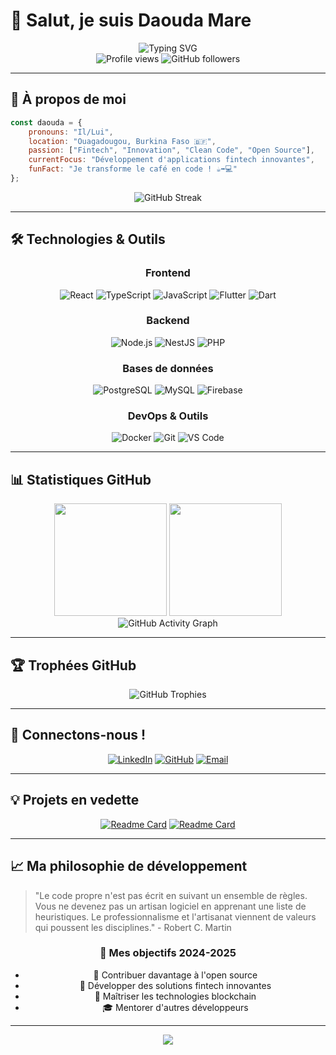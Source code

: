 # 🌟 Salut, je suis Daouda Mare

<div align="center">
  <img src="https://readme-typing-svg.demolab.com?font=Fira+Code&size=22&pause=1000&color=00D9FF&center=true&vCenter=true&width=435&lines=Full-Stack+Developer;Fintech+Enthusiast;Innovation+Lover;Always+Learning!" alt="Typing SVG" />
</div>

<div align="center">
  <img src="https://komarev.com/ghpvc/?username=daoudamare&label=Visiteurs&color=00d9ff&style=for-the-badge" alt="Profile views" />
  <img src="https://img.shields.io/github/followers/daoudamare?label=Followers&style=for-the-badge&color=00d9ff" alt="GitHub followers" />
</div>

---

## 🚀 À propos de moi

```javascript
const daouda = {
    pronouns: "Il/Lui",
    location: "Ouagadougou, Burkina Faso 🇧🇫",
    passion: ["Fintech", "Innovation", "Clean Code", "Open Source"],
    currentFocus: "Développement d'applications fintech innovantes",
    funFact: "Je transforme le café en code ! ☕️➡️💻"
};
```

<div align="center">
  <img src="https://github-readme-streak-stats.herokuapp.com/?user=daoudamare&theme=tokyonight&hide_border=true&stroke=00D9FF&ring=00D9FF&fire=00D9FF" alt="GitHub Streak" />
</div>

---

## 🛠️ Technologies & Outils

<div align="center">

### Frontend
![React](https://img.shields.io/badge/React-20232A?style=for-the-badge&logo=react&logoColor=61DAFB)
![TypeScript](https://img.shields.io/badge/TypeScript-007ACC?style=for-the-badge&logo=typescript&logoColor=white)
![JavaScript](https://img.shields.io/badge/JavaScript-F7DF1E?style=for-the-badge&logo=javascript&logoColor=black)
![Flutter](https://img.shields.io/badge/Flutter-02569B?style=for-the-badge&logo=flutter&logoColor=white)
![Dart](https://img.shields.io/badge/Dart-0175C2?style=for-the-badge&logo=dart&logoColor=white)

### Backend
![Node.js](https://img.shields.io/badge/Node.js-43853D?style=for-the-badge&logo=node.js&logoColor=white)
![NestJS](https://img.shields.io/badge/nestjs-%23E0234E.svg?style=for-the-badge&logo=nestjs&logoColor=white)
![PHP](https://img.shields.io/badge/PHP-777BB4?style=for-the-badge&logo=php&logoColor=white)

### Bases de données
![PostgreSQL](https://img.shields.io/badge/PostgreSQL-316192?style=for-the-badge&logo=postgresql&logoColor=white)
![MySQL](https://img.shields.io/badge/MySQL-005C84?style=for-the-badge&logo=mysql&logoColor=white)
![Firebase](https://img.shields.io/badge/Firebase-039BE5?style=for-the-badge&logo=Firebase&logoColor=white)

### DevOps & Outils
![Docker](https://img.shields.io/badge/Docker-2496ED?style=for-the-badge&logo=docker&logoColor=white)
![Git](https://img.shields.io/badge/GIT-E44C30?style=for-the-badge&logo=git&logoColor=white)
![VS Code](https://img.shields.io/badge/Visual_Studio_Code-0078D4?style=for-the-badge&logo=visual%20studio%20code&logoColor=white)

</div>

---

## 📊 Statistiques GitHub

<div align="center">
  <img height="180em" src="https://github-readme-stats.vercel.app/api?username=daoudamare&show_icons=true&theme=tokyonight&include_all_commits=true&count_private=true&hide_border=true"/>
  <img height="180em" src="https://github-readme-stats.vercel.app/api/top-langs/?username=daoudamare&layout=compact&langs_count=8&theme=tokyonight&hide_border=true"/>
</div>

<div align="center">
  <img src="https://github-readme-activity-graph.vercel.app/graph?username=daoudamare&custom_title=Graphique%20de%20Contribution&bg_color=1a1b27&color=00d9ff&line=00d9ff&point=00d9ff&area=true&hide_border=true" alt="GitHub Activity Graph" />
</div>

---

## 🏆 Trophées GitHub

<div align="center">
  <img src="https://github-profile-trophy.vercel.app/?username=daoudamare&theme=tokyonight&no-frame=true&no-bg=false&margin-w=4&column=7" alt="GitHub Trophies" />
</div>

---

## 🤝 Connectons-nous !

<div align="center">
  
[![LinkedIn](https://img.shields.io/badge/LinkedIn-0077B5?style=for-the-badge&logo=linkedin&logoColor=white)](https://www.linkedin.com/in/daouda-mare-951275285/)
[![GitHub](https://img.shields.io/badge/GitHub-100000?style=for-the-badge&logo=github&logoColor=white)](https://github.com/daoudamare)
[![Email](https://img.shields.io/badge/Email-D14836?style=for-the-badge&logo=gmail&logoColor=white)](mailto:daoudamare19@gmail.com)

</div>

---

## 💡 Projets en vedette

<div align="center">
  
[![Readme Card](https://github-readme-stats.vercel.app/api/pin/?username=daoudamare&repo=REPO_NAME&theme=tokyonight&hide_border=true)](https://github.com/daoudamare/REPO_NAME)
[![Readme Card](https://github-readme-stats.vercel.app/api/pin/?username=daoudamare&repo=REPO_NAME2&theme=tokyonight&hide_border=true)](https://github.com/daoudamare/REPO_NAME2)

</div>

---

## 📈 Ma philosophie de développement

> "Le code propre n'est pas écrit en suivant un ensemble de règles. Vous ne devenez pas un artisan logiciel en apprenant une liste de heuristiques. Le professionnalisme et l'artisanat viennent de valeurs qui poussent les disciplines." - Robert C. Martin

<div align="center">
  
### 🎯 Mes objectifs 2024-2025
- 🚀 Contribuer davantage à l'open source
- 📱 Développer des solutions fintech innovantes
- 🌱 Maîtriser les technologies blockchain
- 🎓 Mentorer d'autres développeurs

</div>

---

<div align="center">
  <img src="https://capsule-render.vercel.app/api?type=waving&color=gradient&customColorList=0,2,2,5,30&height=100&section=footer&text=Merci%20pour%20votre%20visite!&fontSize=16&fontAlignY=65&desc=N'hésitez%20pas%20à%20explorer%20mes%20projets&descAlignY=51&descAlign=center"/>
</div>
